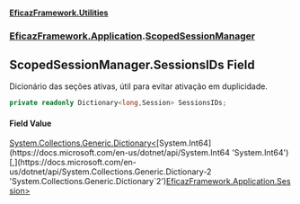 #### [EficazFramework.Utilities](EficazFrameworkUtilities.md 'EficazFramework Utilities')
### [EficazFramework.Application](EficazFrameworkUtilities.md#EficazFramework_Application 'EficazFramework.Application').[ScopedSessionManager](ScopedSessionManager.md 'EficazFramework.Application.ScopedSessionManager')
## ScopedSessionManager.SessionsIDs Field
Dicionário das seções ativas, útil para evitar ativação em duplicidade.  
```csharp
private readonly Dictionary<long,Session> SessionsIDs;
```
#### Field Value
[System.Collections.Generic.Dictionary&lt;](https://docs.microsoft.com/en-us/dotnet/api/System.Collections.Generic.Dictionary-2 'System.Collections.Generic.Dictionary`2')[System.Int64](https://docs.microsoft.com/en-us/dotnet/api/System.Int64 'System.Int64')[,](https://docs.microsoft.com/en-us/dotnet/api/System.Collections.Generic.Dictionary-2 'System.Collections.Generic.Dictionary`2')[EficazFramework.Application.Session](https://docs.microsoft.com/en-us/dotnet/api/EficazFramework.Application.Session 'EficazFramework.Application.Session')[&gt;](https://docs.microsoft.com/en-us/dotnet/api/System.Collections.Generic.Dictionary-2 'System.Collections.Generic.Dictionary`2')
